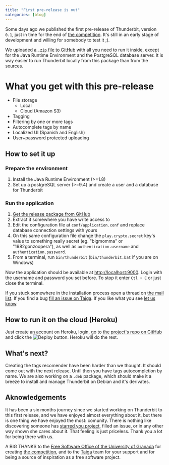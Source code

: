 ```yaml
---
title: "First pre-release is out"
categories: [blog]
---
```

Some days ago we published the first pre-release of Thunderbit, version `0.1`, just in time for the end of [the competition](http://osl.ugr.es/2015/10/01/certamen-de-proyectos-libres-de-la-universidad-de-granada-2015-2016/). It's still in an early stage of development and willing for somebody to test it ;).

We uploaded [a `.zip` file to GitHub](https://github.com/thunderbit/thunderbit/releases/download/v0.1/thunderbit-0.1.zip) with all you need to run it inside, except for the Java Runtime Environment and the PostgreSQL database server. It is way easier to run Thunderbit locally from this package than from the sources.

# What you get with this pre-release

- File storage
    - Local
    - Cloud (Amazon S3)
- Tagging
- Filtering by one or more tags
- Autocomplete tags by name
- Localized UI (Spanish and English)
- User+password protected uploading

## How to set it up

### Prepare the environment

1. Install the Java Runtime Environment (>=1.8)
2. Set up a postgreSQL server (>=9.4) and create a user and a database for Thunderbit

### Run the application

1. [Get the release package from GitHub](https://github.com/thunderbit/thunderbit/releases/download/v0.1/thunderbit-0.1.zip)
2. Extract it somewhere you have write access to
3. Edit the configuration file at `conf/application.conf` and replace database connection settings with yours
4. On this same configuration file change the `play.crypto.secret` key's value to something really secret (eg. "bigmomma" or "1982gonzoopera"), as well as `authentication.username` and `authentication.password`.
5. From a terminal, run `bin/thunderbit` (`bin/thunderbit.bat` if you are on Windows)

Now the application should be available at [http://localhost:9000](http://localhost:9000). Login with the username and password you set before. To stop it enter `Ctl + C` or just close the terminal.

If you stuck somewhere in the installation process open a thread on [the mail list](mailto:thunderbit-dev@googlegroups.com). If you find a bug [fill an issue on Taiga](https://tree.taiga.io/project/thunderbit/issues). If you like what you see [let us know](http://twitter.com/thunderbitdev).

## How to run it on the cloud (Heroku)

Just create an account on Heroku, login, go to [the project's repo on GitHub](https://github.com/thunderbit/thunderbit#how-to-run-it-in-the-cloud) and click the ![Deploy](https://www.herokucdn.com/deploy/button.svg) button. Heroku will do the rest.

## What's next?

Creating the tags recomender have been harder than we thought. It should come out with the next release. Until then you have tags autocompletion by name. We are also working on a `.deb` package, which should make it a breeze to install and manage Thunderbit on Debian and it's derivates.

## Aknowledgements

It has been a six months journey since we started working on Thunderbit to this first release, and we have enjoyed almost everything about it, but there is one thing we have enjoyed the most: comunity. There is nothing like discovering someone has [starred you project](https://github.com/thunderbit/thunderbit/stargazers), filled an issue, or in any other way shown she cares about it. That feeling is just priceless. Thank you a lot for being there with us.

A BIG THANKS to the [Free Software Office of the University of Granada](http://osl.ugr.es) for creating [the competition](http://osl.ugr.es/2015/10/01/certamen-de-proyectos-libres-de-la-universidad-de-granada-2015-2016/), and to the [Taiga](http://taiga.io) team for your support and for being a source of inspiration as a free software project.